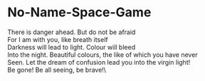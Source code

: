 # No-Name-Space-Game

There is danger ahead. But do not be afraid\
For I am with you, like breath itself\
Darkness will lead to light. Colour will bleed\
Into the night. Beautiful colours, the like of which you have never\
Seen. Let the dream of confusion lead you into the virgin light!\
Be gone! Be all seeing, be brave!\

